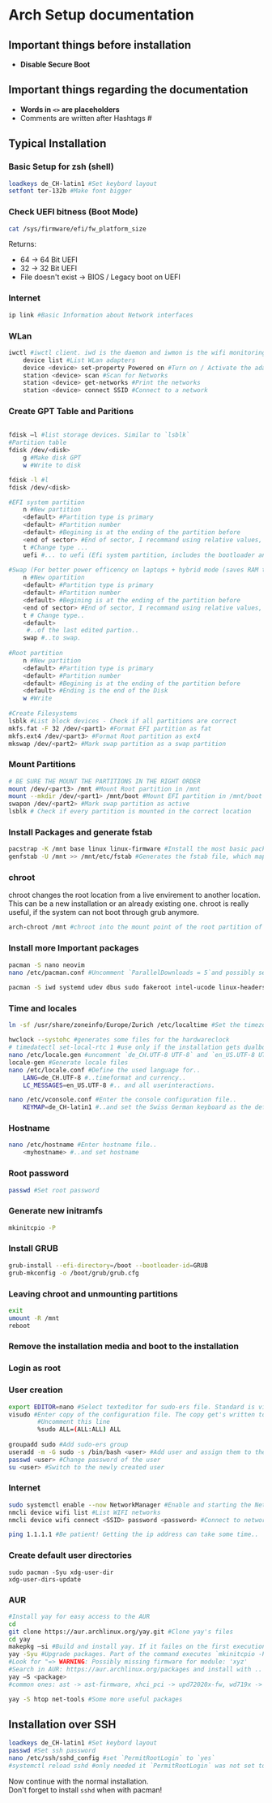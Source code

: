 # Arch Setup documentation 

## Important things before installation
- **Disable Secure Boot**
  
## Important things regarding the documentation
- **Words in `<>` are placeholders**
- Comments are written after Hashtags #

## Typical Installation
### Basic Setup for zsh (shell)
```bash
loadkeys de_CH-latin1 #Set keybord layout
setfont ter-132b #Make font bigger
```

### Check UEFI bitness (Boot Mode)
```bash
cat /sys/firmware/efi/fw_platform_size
```
Returns:
- 64 -> 64 Bit UEFI
- 32 -> 32 Bit UEFI
- File doesn't exist -> BIOS / Legacy boot on UEFI


### Internet
```bash
ip link #Basic Information about Network interfaces
```

### WLan 
```bash
iwctl #iwctl client. iwd is the daemon and iwmon is the wifi monitoring tool
    device list #List WLan adapters
    device <device> set-property Powered on #Turn on / Activate the adapter
    station <device> scan #Scan for Networks
    station <device> get-networks #Print the networks
    station <device> connect SSID #Connect to a network
```

### Create GPT Table and Paritions
```bash

fdisk –l #list storage devices. Similar to `lsblk`
#Partition table
fdisk /dev/<disk>
	g #Make disk GPT
	w #Write to disk

fdisk -l #l
fdisk /dev/<disk>

#EFI system partition
	n #New partition
	<default> #Partition type is primary
	<default> #Partition number
	<default> #Begining is at the ending of the partition before
	<end of sector> #End of sector, I recommand using relative values, like '+2g' or '-2g'.
	t #Change type ...
	uefi #... to uefi (Efi system partition, includes the bootloader and stuff)
	 
#Swap (For better power efficency on laptops + hybrid mode (saves RAM to Disk))
	n #New opartition
	<default> #Partition type is primary
	<default> #Partition number
	<default> #Begining is at the ending of the partition before
	<end of sector> #End of sector, I recommand using relative values, like '+2g' or '-2g'.
	t # Change type..
	<default>
	 #..of the last edited partion..
	swap #..to swap.
	 
#Root partition
	n #New partition
	<default> #Partition type is primary
	<default> #Partition number
	<default> #Begining is at the ending of the partition before
	<default> #Ending is the end of the Disk
	w #Write
  
#Create Filesystems
lsblk #List block devices - Check if all partitions are correct
mkfs.fat -F 32 /dev/<part1> #Format EFI partition as fat
mkfs.ext4 /dev/<part3> #Format Root partition as ext4
mkswap /dev/<part2> #Mark swap partition as a swap partition
```

### Mount Partitions
```bash
# BE SURE THE MOUNT THE PARTITIONS IN THE RIGHT ORDER
mount /dev/<part3> /mnt #Mount Root partition in /mnt
mount --mkdir /dev/<part1> /mnt/boot #Mount EFI partition in /mnt/boot and create directory if it doesn't exist yet
swapon /dev/<part2> #Mark swap partition as active
lsblk # Check if every partition is mounted in the correct location
```

### Install Packages and generate fstab
```bash
pacstrap -K /mnt base linux linux-firmware #Install the most basic packages for Linux to function.
genfstab -U /mnt >> /mnt/etc/fstab #Generates the fstab file, which maps the UID's of partitions, their fs, their mountpoints and more
```

### chroot 
chroot changes the root location from a live envirement to another location. This can be a new installation or an already existing one. chroot is really useful, if the system can not boot through grub anymore.

```bash
arch-chroot /mnt #chroot into the mount point of the root partition of the arch installation
```

### Install more Important packages
```bash
pacman -S nano neovim
nano /etc/pacman.conf #Uncomment `ParallelDownloads = 5`and possibly set it to a higher value, for example 10 or 20. I also bekommen enable the `extra` and `multilib` gepos by uncommenting the matching lines
	
pacman -S iwd systemd udev dbus sudo fakeroot intel-ucode linux-headers dkms networkmanager grub efibootmgr bash-completion s-tui fastfetch hyfetch btop openssh ufw git base-devel go #installs some really important and some less important packages to the installation
```

### Time and locales
```bash
ln -sf /usr/share/zoneinfo/Europe/Zurich /etc/localtime #Set the timezone

hwclock --systohc #generates some files for the hardwareclock
# timedatectl set-local-rtc 1 #use only if the installation gets dualbooted with Windows, because Windows stores the local time on the hw clock. By default, Arch stores the time in UTC format 
nano /etc/locale.gen #uncomment `de_CH.UTF-8 UTF-8` and `en_US.UTF-8 UTF-8` #Enable Swiss German and English locale files
locale-gen #Generate locale files
nano /etc/locale.conf #Define the used language for..
	LANG=de_CH.UTF-8 #..timeformat and currency..
	LC_MESSAGES=en_US.UTF-8 #.. and all userinteractions.

nano /etc/vconsole.conf #Enter the console configuration file..
	KEYMAP=de_CH-latin1 #..and set the Swiss German keyboard as the default keyboard
```

### Hostname
```bash
nano /etc/hostname #Enter hostname file.. 
	<myhostname> #..and set hostname
```

### Root password
```bash
passwd #Set root password 
```

### Generate new initramfs 
```bash
mkinitcpio -P
```

### Install GRUB
```bash
grub-install --efi-directory=/boot --bootloader-id=GRUB 
grub-mkconfig -o /boot/grub/grub.cfg 
```

### Leaving chroot and unmounting partitions
```bash
exit
umount -R /mnt 
reboot
```
### Remove the installation media and boot to the installation
### Login as root
### User creation
```bash
export EDITOR=nano #Select texteditor for sudo-ers file. Standard is vim. 
visudo #Enter copy of the configuration file. The copy get's written to the originalfile after exiting and getting verfied by visudo
        #Uncomment this line
		%sudo ALL=(ALL:ALL) ALL 
	
groupadd sudo #Add sudo-ers group 
useradd -m -G sudo -s /bin/bash <user> #Add user and assign them to the 'sudo' group
passwd <user> #Change password of the user
su <user> #Switch to the newly created user
```

### Internet
```bash
sudo systemctl enable --now NetworkManager #Enable and starting the NetworkManager daemon
nmcli device wifi list #List WIFI networks
nmcli device wifi connect <SSID> password <password> #Connect to network

ping 1.1.1.1 #Be patient! Getting the ip address can take some time..
```

### Create default user directories
```
sudo pacman -Syu xdg-user-dir
xdg-user-dirs-update
```

### AUR
```bash
#Install yay for easy access to the AUR 
cd
git clone https://aur.archlinux.org/yay.git #Clone yay's files
cd yay 
makepkg –si #Build and install yay. If it failes on the first execution, just re-run 
yay -Syu #Upgrade packages. Part of the command executes `mkinitcpio -P` which prints `Missing firmware` messages.
#Look for "=> WARNING: Possibly missing firmware for module: 'xyz' 
#Search in AUR: https://aur.archlinux.org/packages and install with ..
yay –S <package>
#common ones: ast -> ast-firmware, xhci_pci -> upd72020x-fw, wd719x -> wd719x-firmware, aic94xx -> aic94xx-firmware 

yay -S htop net-tools #Some more useful packages
```

## Installation over SSH 
```bash
loadkeys de_CH-latin1 #Set keybord layout
passwd #Set ssh password
nano /etc/ssh/sshd_config #set `PermitRootLogin` to `yes`
#systemctl reload sshd #only needed it `PermitRootLogin` was not set to `yes
```
Now continue with the normal installation. <br>
Don't forget to install `sshd` when with pacman!
